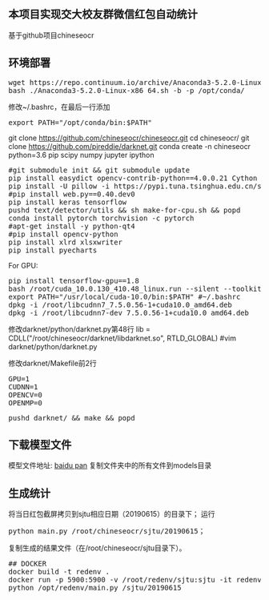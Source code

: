 ## 本项目实现交大校友群微信红包自动统计
基于github项目chineseocr

## 环境部署
<PRE>
wget https://repo.continuum.io/archive/Anaconda3-5.2.0-Linux-x86_64.sh
bash ./Anaconda3-5.2.0-Linux-x86_64.sh -b -p /opt/conda/
</PRE>
修改~/.bashrc，在最后一行添加
<PRE>
export PATH="/opt/conda/bin:$PATH"
</PRE>
git clone https://github.com/chineseocr/chineseocr.git
cd chineseocr/
git clone https://github.com/pjreddie/darknet.git
conda create -n chineseocr python=3.6 pip scipy numpy jupyter ipython
<PRE>
#git submodule init && git submodule update
pip install easydict opencv-contrib-python==4.0.0.21 Cython h5py lmdb mahotas pandas requests bs4 matplotlib lxml -i https://pypi.tuna.tsinghua.edu.cn/simple/
pip install -U pillow -i https://pypi.tuna.tsinghua.edu.cn/simple/
#pip install web.py==0.40.dev0
pip install keras tensorflow
pushd text/detector/utils && sh make-for-cpu.sh && popd
conda install pytorch torchvision -c pytorch
#apt-get install -y python-qt4
#pip install opencv-python
pip install xlrd xlsxwriter
pip install pyecharts
</PRE>

For GPU:
<PRE>pip install tensorflow-gpu==1.8
bash /root/cuda_10.0.130_410.48_linux.run --silent --toolkit
export PATH="/usr/local/cuda-10.0/bin:$PATH" #~/.bashrc
dpkg -i /root/libcudnn7_7.5.0.56-1+cuda10.0_amd64.deb
dpkg -i /root/libcudnn7-dev_7.5.0.56-1+cuda10.0_amd64.deb
</PRE>

修改darknet/python/darknet.py第48行
lib = CDLL("/root/chineseocr/darknet/libdarknet.so", RTLD_GLOBAL)
#vim darknet/python/darknet.py

修改darknet/Makefile前2行
<PRE>
GPU=1
CUDNN=1
OPENCV=0
OPENMP=0
</PRE>
<PRE>
pushd darknet/ && make && popd
</PRE>

## 下载模型文件   
模型文件地址: [baidu pan](https://pan.baidu.com/s/1gTW9gwJR6hlwTuyB6nCkzQ)
复制文件夹中的所有文件到models目录


## 生成统计
将当日红包截屏拷贝到sjtu相应日期（20190615）的目录下；
运行
<PRE>python main.py /root/chineseocr/sjtu/20190615；</PRE>
复制生成的结果文件（在/root/chineseocr/sjtu目录下）。

<PRE>
## DOCKER
docker build -t redenv .
docker run -p 5900:5900 -v /root/redenv/sjtu:sjtu -it redenv /bin/bash
python /opt/redenv/main.py /sjtu/20190615
</PRE>

